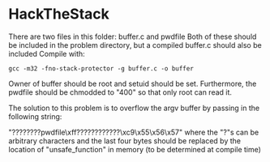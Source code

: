 # HackTheStack
There are two files in this folder: buffer.c and pwdfile
Both of these should be included in the problem directory, but a compiled buffer.c should also be included
Compile with:

    gcc -m32 -fno-stack-protector -g buffer.c -o buffer

Owner of buffer should be root and setuid should be set.
Furthermore, the pwdfile should be chmodded to "400" so that only root can read it.

The solution to this problem is to overflow the argv buffer by passing in the following string:

"????????pwdfile\xff????????????\xc9\x55\x56\x57" where the "?"s can be arbitrary characters and the last four bytes
should be replaced by the location of "unsafe_function" in memory (to be determined at compile time)
